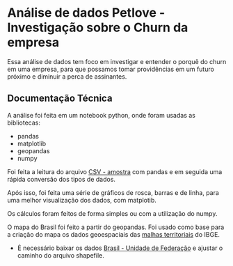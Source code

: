 # Análise de dados Petlove - Investigação sobre o Churn da empresa

Essa análise de dados tem foco em investigar e entender o porquê do churn em uma empresa, para que possamos tomar providências em um futuro próximo e diminuir a perca de assinantes.


## Documentação Técnica

A análise foi feita em um notebook python, onde foram usadas as bibliotecas: 
- pandas
- matplotlib
- geopandas
- numpy

Foi feita a leitura do arquivo [CSV -  amostra](https://drive.google.com/file/d/1DS8eJZOJknolLVDHxWj-75w-G_trrYyj/view?usp=sharing) com pandas e em seguida uma rápida conversão dos tipos de dados.

Após isso, foi feita uma série de gráficos de rosca, barras e de linha, para uma melhor visualização dos dados, com matplotib.

Os cálculos foram feitos  de forma simples ou com a utilização do numpy.

O mapa do Brasil foi feito a partir do geopandas. Foi usado como base para a criação do mapa os dados geoespaciais das [malhas territoriais](https://www.ibge.gov.br/geociencias/organizacao-do-territorio/malhas-territoriais/15774-malhas.html) do IBGE. 
  - É necessário baixar os dados [Brasil - Unidade de Federação](https://geoftp.ibge.gov.br/organizacao_do_territorio/malhas_territoriais/malhas_municipais/municipio_2022/Brasil/BR/BR_UF_2022.zip) e ajustar o caminho do arquivo shapefile.

